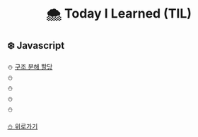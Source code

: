 # <p align='center'> 🌨️ Today I Learned (TIL)
## ❄️ Javascript

⛄️ [구조 분해 할당]()
</br>⛄️ 
</br>⛄️ 
</br>⛄️ 
</br>⛄️


[⛄️ 위로가기](https://github.com/IgnacioSEO/TIL#today-i-learned-til)
